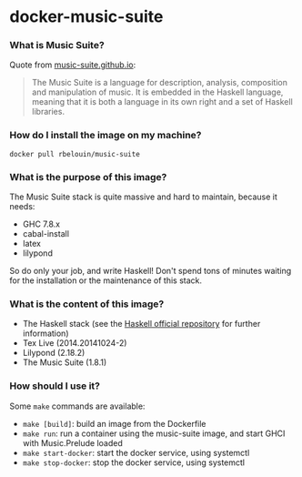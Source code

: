 docker-music-suite
==================

### What is Music Suite?

Quote from [music-suite.github.io](http://music-suite.github.io/docs/ref/):

> The Music Suite is a language for description, analysis, composition and manipulation of music. It is embedded in the Haskell language, meaning that it is both a language in its own right and a set of Haskell libraries.

### How do I install the image on my machine?

```
docker pull rbelouin/music-suite
```

### What is the purpose of this image?

The Music Suite stack is quite massive and hard to maintain, because it needs:

- GHC 7.8.x
- cabal-install
- latex
- lilypond

So do only your job, and write Haskell! Don't spend tons of minutes waiting for the installation or the maintenance of this stack.

### What is the content of this image?

- The Haskell stack (see the [Haskell official repository](https://registry.hub.docker.com/_/haskell/) for further information)
- Tex Live (2014.20141024-2)
- Lilypond (2.18.2)
- The Music Suite (1.8.1)

### How should I use it?

Some `make` commands are available:

- `make [build]`: build an image from the Dockerfile
- `make run`: run a container using the music-suite image, and start GHCI with Music.Prelude loaded
- `make start-docker`: start the docker service, using systemctl
- `make stop-docker`: stop the docker service, using systemctl

